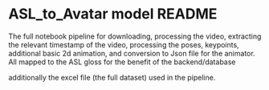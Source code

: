 # ASL_to_Avatar model README
The full notebook pipeline for downloading, processing the video, extracting the relevant timestamp of the video, processing the poses, keypoints, additional basic 2d animation, and conversion to Json file for the animator. All mapped to the ASL gloss for the benefit of the backend/database


additionally the excel file (the full dataset) used in the pipeline.
